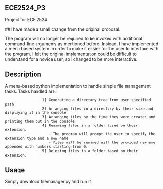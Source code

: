 ## ECE2524_P3

Project for ECE 2524

##I have made a small change from the original proposal. 

The program will no longer be required to be invoked with additional command-line arguments as mentioned before. 
Instead, I have implemented a menu based system in order to make it easier for the user to interface with the program.
I felt the original implementation could be difficult to understand for a novice user, so I changed to be more interactive.

## Description

A menu-based python implementation to handle simple file management tasks.
Tasks handled are: 

                     1] Generating a directory tree from user specified path
                     2] Arranging files in a directory by their size and displaying it in the console
                     3] Arranging files by the time they were created and printing them out in the console
                     4] Renaming files in a folder based on their extension.
                        - The program will prompt the user to specify the extension type and a new name
                        - Files will be renamed with the provided newname appended with numbers starting from 0. 
                     5] Deleting files in a folder based on their extension.
                   
## Usage  

Simply download filemanager.py and run it.
